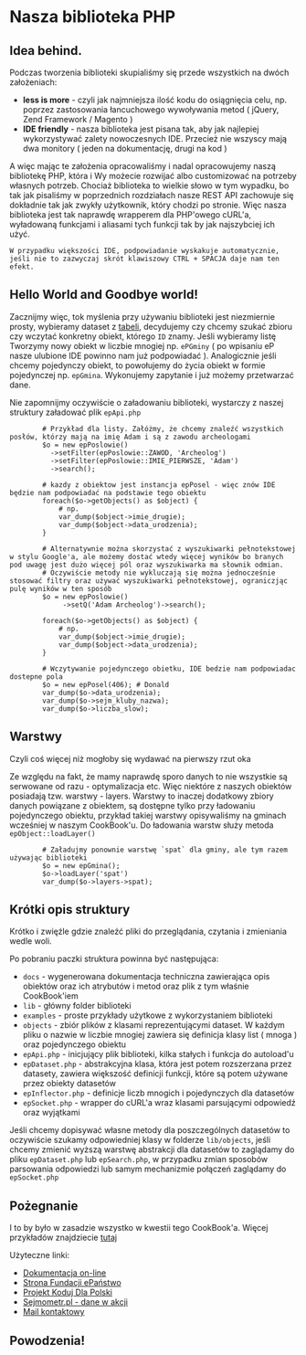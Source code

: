 Nasza biblioteka PHP
===================
Idea behind.
--------------
Podczas tworzenia biblioteki skupialiśmy się przede wszystkich na dwóch założeniach:

-   **less is more** - czyli jak najmniejsza ilość kodu do osiągnięcia celu, np. poprzez zastosowania łancuchowego wywoływania metod ( jQuery, Zend Framework / Magento )
-   **IDE friendly** - nasza biblioteka jest pisana tak, aby jak najlepiej wykorzystywać zalety nowoczesnych IDE. Przecież nie wszyscy mają dwa monitory ( jeden na dokumentację, drugi na kod )


A więc mając te założenia opracowaliśmy i nadal opracowujemy naszą bibliotekę PHP, która i Wy możecie rozwijać albo customizować na potrzeby własnych potrzeb. Chociaż biblioteka to wielkie słowo w tym wypadku, bo tak jak pisaliśmy w poprzednich rozdziałach nasze REST API zachowuje się dokładnie tak jak zwykły użytkownik, który chodzi po stronie. Więc nasza biblioteka jest tak naprawdę wrapperem dla PHP'owego cURL'a, wyładowaną funkcjami i aliasami tych funkcji tak by jak najszybciej ich użyć.

    W przypadku większości IDE, podpowiadanie wyskakuje automatycznie, jeśli nie to zazwyczaj skrót klawiszowy CTRL + SPACJA daje nam ten efekt.

Hello World and Goodbye world!
-------------------------------

Zacznijmy więc, tok myślenia przy używaniu biblioteki jest niezmiernie prosty, wybieramy dataset z [tabeli](http://docs.epf.org.pl/dane), decydujemy czy chcemy szukać zbioru czy wczytać konkretny obiekt, którego `ID` znamy. Jeśli wybieramy listę Tworzymy nowy obiekt w liczbie mnogiej np. `ePGminy` ( po wpisaniu eP nasze ulubione IDE powinno nam już podpowiadać ). Analogicznie jeśli chcemy pojedynczy obiekt, to powołujemy do życia obiekt w formie pojedynczej np. `epGmina`. Wykonujemy zapytanie i już możemy przetwarzać dane.

Nie zapomnijmy oczywiście o załadowaniu biblioteki, wystarczy z naszej struktury załadować plik `epApi.php`

            # Przykład dla listy. Załóżmy, że chcemy znaleźć wszystkich posłów, którzy mają na imię Adam i są z zawodu archeologami
            $o = new epPoslowie()
              ->setFilter(epPoslowie::ZAWOD, 'Archeolog')
              ->setFilter(epPoslowie::IMIE_PIERWSZE, 'Adam')
              ->search();

            # kazdy z obiektow jest instancja epPosel - więc znów IDE będzie nam podpowiadać na podstawie tego obiektu
            foreach($o->getObjects() as $object) {
                # np.
                var_dump($object->imie_drugie);
                var_dump($object->data_urodzenia);
            }
        
            # Alternatywnie można skorzystać z wyszukiwarki pełnotekstowej w stylu Google'a, ale możemy dostać wtedy więcej wyników bo branych pod uwagę jest dużo więcej pól oraz wyszukiwarka ma słownik odmian.
            # Oczywiście metody nie wykluczają się można jednocześnie stosować filtry oraz używać wyszukiwarki pełnotekstowej, ograniczjąc pulę wyników w ten sposób
            $o = new epPoslowie()
                 ->setQ('Adam Archeolog')->search();

            foreach($o->getObjects() as $object) {
                # np.
                var_dump($object->imie_drugie);
                var_dump($object->data_urodzenia);
            }
        
            # Wczytywanie pojedynczego obietku, IDE bedzie nam podpowiadac dostepne pola
            $o = new epPosel(406); # Donald
            var_dump($o->data_urodzenia);
            var_dump($o->sejm_kluby_nazwa);
            var_dump($o->liczba_slow);
        
Warstwy
-----------------
Czyli coś więcej niż mogłoby się wydawać na pierwszy rzut oka

Ze względu na fakt, że mamy naprawdę sporo danych to nie wszystkie są serwowane od razu - optymalizacja etc. Więc niektóre z naszych obiektów posiadają tzw. warstwy - layers. Warstwy to inaczej dodatkowy zbiory danych powiązane z obiektem, są dostępne tylko przy ładowaniu pojedynczego obiektu, przykład takiej warstwy opisywaliśmy na gminach wcześniej w naszym CookBook'u. Do ładowania warstw służy metoda `epObject::loadLayer()`

            # Załadujmy ponownie warstwę `spat` dla gminy, ale tym razem używając biblioteki
            $o = new epGmina();
            $o->loadLayer('spat')
            var_dump($o->layers->spat);
        
Krótki opis struktury
-------------------------
Krótko i zwięźle gdzie znaleźć pliki do przeglądania, czytania i zmieniania wedle woli.

Po pobraniu paczki struktura powinna być następująca:

-   `docs` - wygenerowana dokumentacja techniczna zawierająca opis obiektów oraz ich atrybutów i metod oraz plik z tym właśnie CookBook'iem
-   `lib` - główny folder biblioteki
-   `examples` - proste przykłady użytkowe z wykorzystaniem biblioteki
-   `objects` - zbiór plików z klasami reprezentującymi dataset. W każdym pliku o nazwie w liczbie mnogiej zawiera się definicja klasy list ( mnoga ) oraz pojedynczego obiektu
-   `epApi.php` - inicjujący plik biblioteki, kilka stałych i funkcja do autoload'u
-   `epDataset.php` - abstrakcyjna klasa, która jest potem rozszerzana przez datasety, zawiera większość definicji funkcji, które są potem używane przez obiekty datasetów
-   `epInflector.php` - definicje liczb mnogich i pojedynczych dla datasetów
-   `epSocket.php` - wrapper do cURL'a wraz klasami parsującymi odpowiedź oraz wyjątkami

Jeśli chcemy dopisywać własne metody dla poszczególnych datasetów to oczywiście szukamy odpowiedniej klasy w folderze `lib/objects`, jeśli chcemy zmienić wyższą warstwę abstrakcji dla datasetów to zaglądamy do pliku `epDataset.php` lub `epSearch.php`, w przypadku zmian sposobów parsowania odpowiedzi lub samym mechanizmie połączeń zaglądamy do `epSocket.php`

Pożegnanie
------------
I to by było w zasadzie wszystko w kwestii tego CookBook'a. Więcej przykładów znajdziecie [tutaj](http://docs.epf.org.pl/examples)

Użyteczne linki:

-   [Dokumentacja on-line](http://docs.epf.org.pl)
-   [Strona Fundacji ePaństwo](http://epf.org.pl)
-   [Projekt Koduj Dla Polski](http://epf.org.pl/kodujdlapolski)
-   [Sejmometr.pl - dane w akcji](http://sejmometr.pl)
-   [Mail kontaktowy](mailto:biuro@epf.org.pl)

Powodzenia!
------------